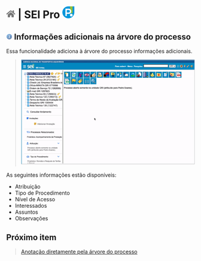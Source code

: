 # [![Home](../img/home.png)](../) |  SEI Pro ![Icone](../img/icon-32.png)

## ![SEI Pro Enviar documentos](../img/icon-infoarvore.png) Informações adicionais na árvore do processo

Essa funcionalidade adiciona à árvore do processo informações adicionais. 

> ![Tela Informações na árvore](../img/tela-infoarvore.gif)  

As seguintes informações estão disponíveis:
- Atribuição
- Tipo de Procedimento
- Nível de Acesso
- Interessados
- Assuntos
- Observações

## Próximo item

> [Anotação diretamente pela árvore do processo](../pages/NOTAARVORE.md)
